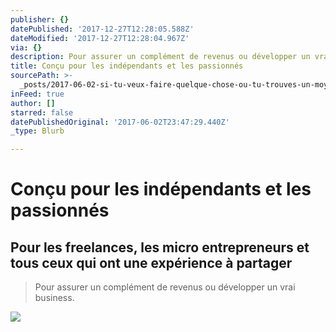 ```yaml
---
publisher: {}
datePublished: '2017-12-27T12:28:05.588Z'
dateModified: '2017-12-27T12:28:04.967Z'
via: {}
description: Pour assurer un complément de revenus ou développer un vrai business.
title: Conçu pour les indépendants et les passionnés
sourcePath: >-
  _posts/2017-06-02-si-tu-veux-faire-quelque-chose-ou-tu-trouves-un-moyen-ou-tu.md
inFeed: true
author: []
starred: false
datePublishedOriginal: '2017-06-02T23:47:29.440Z'
_type: Blurb

---
```

# Conçu pour les indépendants et les passionnés

## Pour les freelances, les micro entrepreneurs et tous ceux qui ont une expérience à partager

> Pour assurer un complément de revenus ou développer un vrai business.

![](https://the-grid-user-content.s3-us-west-2.amazonaws.com/94e16f4b-fad1-4fec-ad88-78fb300edd23.png)